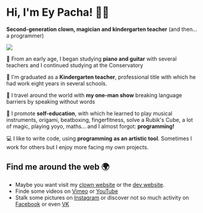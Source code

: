 # Hi, I'm Ey Pacha! 👋🏽
**Second-generation clown, magician and kindergarten teacher** (and then... a programmer)

<a href="https://eypacha.com"><img src="https://eypacha.com/img/0.jpg"></a>

🎹 From an early age, I began studying **piano and guitar** with several teachers and I continued studying at the Conservatory

👶 I'm graduated as a **Kindergarten teacher**, professional title with which he had work eight years in several schools.

🎪 I travel around the world with **my one-man show** breaking language barriers by speaking without words 

📖 I promote **self-education**, with which he learned to play  musical instruments, origami, beatboxing, fingerfitness, solve a Rubik's Cube, a lot of magic, playing yoyo, maths... and I almost forgot: **programming!**

💻 I like to write code, using **programming as an artistic tool**. Sometimes I work for others but I enjoy more facing my own projects.

## Find me around the web 🌍
- Maybe you want visit my [clown website](https://eypacha.com) or the [dev website](https://dev.eypacha.com).
- Finde some videos on [Vimeo](https://www.vimeo.com/eypacha) or [YouTube](https://youtube.com/eypacha)
- Stalk some pictures on [Instagram](https://instagram.com/eypacha) or discover not so much activity on [Facebook](https://facebook.com/eypacha) or even [VK](https://vk.com/eypacha)
